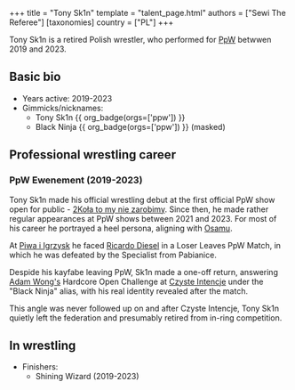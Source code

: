 +++
title = "Tony Sk1n"
template = "talent_page.html"
authors = ["Sewi The Referee"]
[taxonomies]
country = ["PL"]
+++

Tony Sk1n is a retired Polish wrestler, who performed for [PpW](@/o/ppw.md) betwwen 2019 and 2023.

## Basic bio

* Years active: 2019-2023
* Gimmicks/nicknames:
  - Tony Sk1n {{ org_badge(orgs=['ppw']) }}
  - Black Ninja {{ org_badge(orgs=['ppw']) }} (masked)
 
## Professional wrestling career

### PpW Ewenement (2019-2023)

Tony Sk1n made his official wrestling debut at the first official PpW show open for public - [2Koła to my nie zarobimy](@/e/ppw/2019-12-07-ppw-2kola-to-my-nie-zarobimy.md). Since then, he made rather regular appearances at PpW shows between 2021 and 2023. For most of his career he portrayed a heel persona, aligning with [Osamu](@/w/osamu.md).

At [Piwa i Igrzysk](@/e/ppw/2023-03-11-ppw-piwa-i-igrzysk.md) he faced [Ricardo Diesel](@/w/ricardo-diesel.md) in a Loser Leaves PpW Match, in which he was defeated by the Specialist from Pabianice. 

Despide his kayfabe leaving PpW, Sk1n made a one-off return, answering [Adam Wong's](@/w/adam-wong.md) Hardcore Open Challenge at [Czyste Intencje](@/e/ppw/2023-09-09-ppw-czyste-intencje.md) under the "Black Ninja" alias, with his real identity revealed after the match. 

This angle was never followed up on and after Czyste Intencje, Tony Sk1n quietly left the federation and presumably retired from in-ring competition.

## In wrestling

* Finishers:
  - Shining Wizard (2019-2023)
